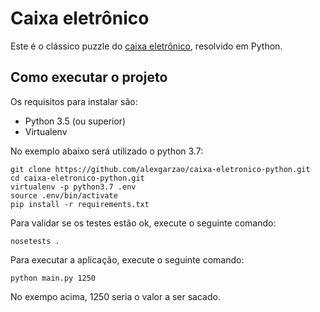 # Caixa eletrônico

Este é o clássico puzzle do [caixa eletrônico](http://dojopuzzles.com/problemas/exibe/caixa-eletronico/), resolvido em Python.

## Como executar o projeto

Os requisitos para instalar são:
* Python 3.5 (ou superior)
* Virtualenv

No exemplo abaixo será utilizado o python 3.7:

    git clone https://github.com/alexgarzao/caixa-eletronico-python.git
    cd caixa-eletronico-python.git
    virtualenv -p python3.7 .env
    source .env/bin/activate
    pip install -r requirements.txt

Para validar se os testes estão ok, execute o seguinte comando:

    nosetests .


Para executar a aplicação, execute o seguinte comando:

    python main.py 1250

No exempo acima, 1250 seria o valor a ser sacado.
